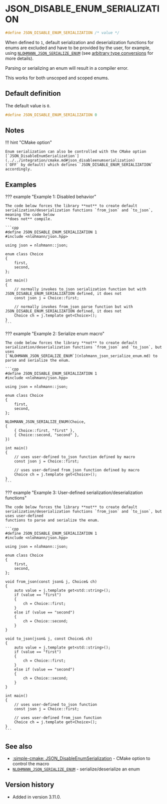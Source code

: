 # JSON_DISABLE_ENUM_SERIALIZATION

```cpp
#define JSON_DISABLE_ENUM_SERIALIZATION /* value */
```

When defined to `1`, default serialization and deserialization functions for enums are excluded and have to be provided
by the user, for example, using [`NLOHMANN_JSON_SERIALIZE_ENUM`](nlohmann_json_serialize_enum.md) (see
[arbitrary type conversions](../../features/arbitrary_types.md) for more details).

Parsing or serializing an enum will result in a compiler error.

This works for both unscoped and scoped enums.

## Default definition

The default value is `0`.

```cpp
#define JSON_DISABLE_ENUM_SERIALIZATION 0
```

## Notes

!!! hint "CMake option"

    Enum serialization can also be controlled with the CMake option
    [`JSON_DisableEnumSerialization`](../../integration/cmake.md#json_disableenumserialization)
    (`OFF` by default) which defines `JSON_DISABLE_ENUM_SERIALIZATION` accordingly.

## Examples

??? example "Example 1: Disabled behavior"

    The code below forces the library **not** to create default serialization/deserialization functions `from_json` and `to_json`, meaning the code below
    **does not** compile.

    ```cpp
    #define JSON_DISABLE_ENUM_SERIALIZATION 1
    #include <nlohmann/json.hpp>

    using json = nlohmann::json;

    enum class Choice
    {
        first,
        second,
    };
    
    int main()
    {
        // normally invokes to_json serialization function but with JSON_DISABLE_ENUM_SERIALIZATION defined, it does not
        const json j = Choice::first; 

        // normally invokes from_json parse function but with JSON_DISABLE_ENUM_SERIALIZATION defined, it does not
        Choice ch = j.template get<Choice>();
    }
    ```

??? example "Example 2: Serialize enum macro"

    The code below forces the library **not** to create default serialization/deserialization functions `from_json` and `to_json`, but uses
    [`NLOHMANN_JSON_SERIALIZE_ENUM`](nlohmann_json_serialize_enum.md) to parse and serialize the enum.

    ```cpp
    #define JSON_DISABLE_ENUM_SERIALIZATION 1
    #include <nlohmann/json.hpp>

    using json = nlohmann::json;

    enum class Choice
    {
        first,
        second,
    };

    NLOHMANN_JSON_SERIALIZE_ENUM(Choice,
    {
        { Choice::first, "first" },
        { Choice::second, "second" },
    })
    
    int main()
    {
        // uses user-defined to_json function defined by macro
        const json j = Choice::first; 

        // uses user-defined from_json function defined by macro
        Choice ch = j.template get<Choice>();
    }
    ```

??? example "Example 3: User-defined serialization/deserialization functions"

    The code below forces the library **not** to create default serialization/deserialization functions `from_json` and `to_json`, but uses user-defined
    functions to parse and serialize the enum.

    ```cpp
    #define JSON_DISABLE_ENUM_SERIALIZATION 1
    #include <nlohmann/json.hpp>

    using json = nlohmann::json;

    enum class Choice
    {
        first,
        second,
    };

    void from_json(const json& j, Choice& ch)
    {
        auto value = j.template get<std::string>();
        if (value == "first")
        {
            ch = Choice::first;
        }
        else if (value == "second")
        {
            ch = Choice::second;
        }
    }

    void to_json(json& j, const Choice& ch)
    {
        auto value = j.template get<std::string>();
        if (value == "first")
        {
            ch = Choice::first;
        }
        else if (value == "second")
        {
            ch = Choice::second;
        }
    }
    
    int main()
    {
        // uses user-defined to_json function
        const json j = Choice::first; 

        // uses user-defined from_json function
        Choice ch = j.template get<Choice>();
    }
    ```

## See also

- [:simple-cmake: JSON_DisableEnumSerialization](../../integration/cmake.md#json_disableenumserialization) - CMake option to control
  the macro
- [`NLOHMANN_JSON_SERIALIZE_ENUM`](nlohmann_json_serialize_enum.md) - serialize/deserialize an enum

## Version history

- Added in version 3.11.0.
